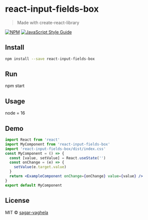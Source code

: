 # react-input-fields-box

> Made with create-react-library

[![NPM](https://img.shields.io/npm/v/react-input-fields-box.svg)](https://www.npmjs.com/package/react-input-fields-box) [![JavaScript Style Guide](https://img.shields.io/badge/code_style-standard-brightgreen.svg)](https://standardjs.com)

## Install

```bash
npm install --save react-input-fields-box
```
## Run
npm start
## Usage
node = 16

## Demo
```jsx
import React from 'react'
import MyComponent from 'react-input-fields-box'
import 'react-input-fields-box/dist/index.css'
const MyComponent = () => {
  const [value, setValue] = React.useState('')
  const onChange = (e) => {
    setValue(e.target.value)
  }
  return <ExampleComponent onChange={onChange} value={value} />
}
export default MyComponent

```

## License

MIT © [sagar-vaghela](https://github.com/sagar-vaghela)
